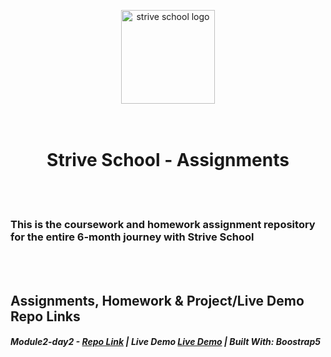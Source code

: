 <p align="center">
  <img width="150" src="https://strive.school/assets/strive_logo02.png" alt="strive school logo">
  <br>
  <br>
  <br>
  <h1 align="center"> Strive School - Assignments </h1>
  <br>
  <br>
</p>

### This is the coursework and homework assignment repository for the entire 6-month journey with Strive School
<br>
<br>

## Assignments, Homework & Project/Live Demo Repo Links

##### Module2-day2 - [Repo Link](https://github.com/gonextnode/strive-module2-day2) | Live Demo [Live Demo](https://strive-module2-day2.netlify.app/) | Built With: Boostrap5

